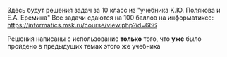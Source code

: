 Здесь будут решения задач за 10 класс из "учебника К.Ю. Полякова и Е.А. Еремина"
Все задачи сдаются на 100 баллов на информатиксе: https://informatics.msk.ru/course/view.php?id=666

Решения написаны с использование **только** того, что **уже** было пройдено в предыдущих темах этого же учебника
